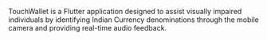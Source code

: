 TouchWallet is a Flutter application designed to assist visually impaired individuals by identifying Indian Currency denominations through the mobile camera and providing real-time audio feedback.
